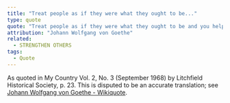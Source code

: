 ```yaml
---
title: "Treat people as if they were what they ought to be..."
type: quote
quote: "Treat people as if they were what they ought to be and you help them to become what they are capable of being."
attribution: "Johann Wolfgang von Goethe"
related:
  - STRENGTHEN OTHERS
tags:
  - Quote
---
```


As quoted in My Country Vol. 2, No. 3 (September 1968) by Litchfield Historical Society, p. 23. This is disputed to be an accurate translation; see [Johann Wolfgang von Goethe - Wikiquote](https://en.wikiquote.org/wiki/Johann_Wolfgang_von_Goethe).

